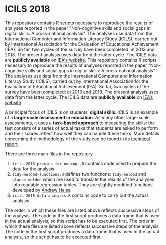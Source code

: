 # ICILS 2018

This repository contains R scripts necessary to reproduce the results of analyses reported in the paper "Non-cognitive skills and social gaps in digital skills: A cross-national analysis". The analyses use data from the International Computer and Information Literacy Study (ICILS), carried out by International Association for the Evaluation of Educational Achievement (IEA). So far, two cycles of the survey have been completed: in 2013 and 2018. The present analysis uses data from the latter cycle. The ICILS data are **publicly available** on [IEA's website](https://www.iea.nl/studies/iea/icils). 
This repository contains R scripts necessary to reproduce the results of analyses reported in the paper "Non-cognitive skills and social gaps in digital skills: A cross-national analysis". The analyses use data from the International Computer and Information Literacy Study (ICILS), carried out by International Association for the Evaluation of Educational Achievement (IEA). So far, two cycles of the survey have been completed: in 2013 and 2018. The present analysis uses data from the latter cycle. The ICILS data are **publicly available** on [IEA&#8217;s website](https://www.iea.nl/studies/iea/icils). 

A principal focus of ICILS is on students&#8217; **digital skills**. ICILS is an example of a **large-scale assessment in education**. As many other large-scale assessments, it uses a **task-based approach** to measuring the skills: the test consists of a series of actual tasks that students are asked to perform and their scores reflect how well they can handle these tasks. More details concerning the methodology of the study can be found in its [technical report](https://www.iea.nl/publications/technical-reports/icils-2018-technical-report).

There are three main files in the repository

1. `icils-2018-proxies-for-noncogs.R` contains code used to prepare the data for the analysis
2. `tidy-melded-functions.R` defines two functions: `tidy-melded` and `glance-melded` which are used to translate the results of the analyses into readable regression tables. They are slightly modified functions developed by [Andrew Heiss](https://www.andrewheiss.com/blog/2018/03/07/amelia-tidy-melding/). 
3. `icils-2018-data-analysis.R` contains code to carry out the actual analysis.

The order in which these files are listed above reflects successive steps of the analysis. The code in the first script produces a data frame that is used in the actual analysis, so this script has to be executed first. 
The order in which these files are listed above reflects successive steps of the analysis. The code in the first script produces a data frame that is used in the actual analysis, so this script has to be executed first.